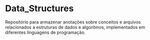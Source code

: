 # Data_Structures
Repositório para armazenar anotações sobre conceitos e arquivos relacionados a estruturas de dados e algoritmos, implementados em diferentes linguagens de programação.
